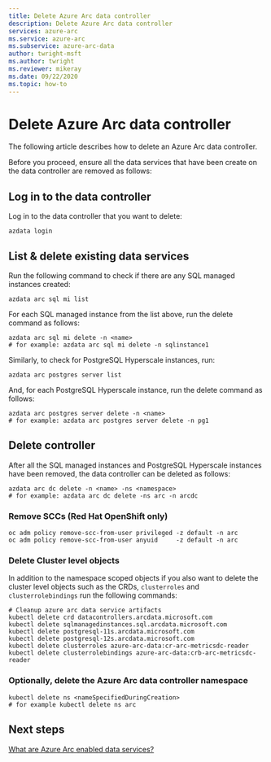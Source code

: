 ```yaml
---
title: Delete Azure Arc data controller
description: Delete Azure Arc data controller
services: azure-arc
ms.service: azure-arc
ms.subservice: azure-arc-data
author: twright-msft
ms.author: twright
ms.reviewer: mikeray
ms.date: 09/22/2020
ms.topic: how-to
---
```


# Delete Azure Arc data controller

The following article describes how to delete an Azure Arc data controller.

Before you proceed, ensure all the data services that have been create on the data controller are removed as follows:

## Log in to the data controller

Log in to the data controller that you want to delete:

```
azdata login
```

## List & delete existing data services

Run the following command to check if there are any SQL managed instances created:

```
azdata arc sql mi list
```

For each SQL managed instance from the list above, run the delete command as follows:

```
azdata arc sql mi delete -n <name>
# for example: azdata arc sql mi delete -n sqlinstance1
```

Similarly, to check for PostgreSQL Hyperscale instances, run:

```
azdata arc postgres server list
```

And, for each PostgreSQL Hyperscale instance, run the delete command as follows:
```
azdata arc postgres server delete -n <name>
# for example: azdata arc postgres server delete -n pg1
```

## Delete controller

After all the SQL managed instances and PostgreSQL Hyperscale instances have been removed, the data controller can be deleted as follows:

```
azdata arc dc delete -n <name> -ns <namespace>
# for example: azdata arc dc delete -ns arc -n arcdc
```

### Remove SCCs (Red Hat OpenShift only)

```console
oc adm policy remove-scc-from-user privileged -z default -n arc
oc adm policy remove-scc-from-user anyuid     -z default -n arc
```

### Delete Cluster level objects

In addition to the namespace scoped objects if you also want to delete the cluster level objects such as the CRDs, ```clusterroles``` and ```clusterrolebindings``` run the following commands:
```
# Cleanup azure arc data service artifacts
kubectl delete crd datacontrollers.arcdata.microsoft.com 
kubectl delete sqlmanagedinstances.sql.arcdata.microsoft.com 
kubectl delete postgresql-11s.arcdata.microsoft.com 
kubectl delete postgresql-12s.arcdata.microsoft.com
kubectl delete clusterroles azure-arc-data:cr-arc-metricsdc-reader
kubectl delete clusterrolebindings azure-arc-data:crb-arc-metricsdc-reader
```


### Optionally, delete the Azure Arc data controller namespace


```console
kubectl delete ns <nameSpecifiedDuringCreation>
# for example kubectl delete ns arc
```

## Next steps

[What are Azure Arc enabled data services?](overview.md)